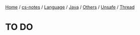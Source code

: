 [Home](https://mengxianbin.github.io) /
[cs-notes](https://mengxianbin.github.io/cs-notes/content) /
[Language](https://mengxianbin.github.io/cs-notes/content/Language) /
[Java](https://mengxianbin.github.io/cs-notes/content/Language/Java) /
[Others](https://mengxianbin.github.io/cs-notes/content/Language/Java/Others) /
[Unsafe](https://mengxianbin.github.io/cs-notes/content/Language/Java/Others/Unsafe) /
[Thread](https://mengxianbin.github.io/cs-notes/content/Language/Java/Others/Unsafe/Thread)

# TO DO
